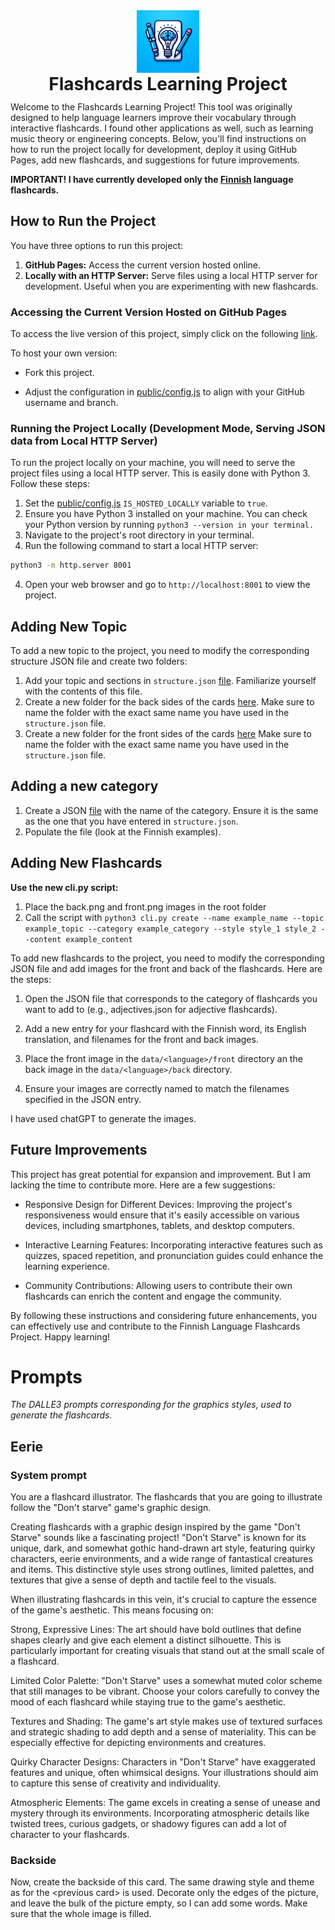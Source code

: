 <h1 align="center" style="line-height: 1; margin: 0; padding: 0;">
  <img src="./public/assets/logo/logo.jpeg" alt="Logo" width="100" height="100"><br>
  Flashcards Learning Project
</h1>

Welcome to the Flashcards Learning Project! This tool was originally designed to help language learners improve their vocabulary through interactive flashcards. I found other applications as well, such as learning music theory or engineering concepts. Below, you'll find instructions on how to run the project locally for development, deploy it using GitHub Pages, add new flashcards, and suggestions for future improvements.

**IMPORTANT! I have currently developed only the [Finnish](https://doruirimescu.github.io/language-flashcards/public/flashcard.html?type=all&topic=finnish) language flashcards.**

## How to Run the Project

You have three options to run this project:
1. **GitHub Pages:** Access the current version hosted online.
2. **Locally with an HTTP Server:** Serve files using a local HTTP server for development. Useful when you are experimenting with new flashcards.


### Accessing the Current Version Hosted on GitHub Pages
To access the live version of this project, simply click on the following [link](https://doruirimescu.github.io/language-flashcards/index.html).

To host your own version:
* Fork this project.

* Adjust the configuration in [public/config.js](public/config.js) to align with your GitHub username and branch.

### Running the Project Locally (Development Mode, Serving JSON data from Local HTTP Server)

To run the project locally on your machine, you will need to serve the project files using a local HTTP server. This is easily done with Python 3. Follow these steps:

1. Set the [public/config.js](public/config.js) `IS_HOSTED_LOCALLY` variable to `true`.
2. Ensure you have Python 3 installed on your machine. You can check your Python version by running `python3 --version in your terminal.`
3. Navigate to the project's root directory in your terminal.
4. Run the following command to start a local HTTP server:

```bash
python3 -m http.server 8001
```
4. Open your web browser and go to `http://localhost:8001` to view the project.


## Adding New Topic
To add a new topic to the project, you need to modify the corresponding structure JSON file and create two folders:
1. Add your topic and sections in `structure.json` [file](./public/data/structure.json). Familiarize yourself with the contents of this file.
2. Create a new folder for the back sides of the cards [here](./public/assets/back/). Make sure to name the folder with the exact same name you have used in the `structure.json` file.
3. Create a new folder for the front sides of the cards [here](./public/assets/front/) Make sure to name the folder with the exact same name you have used in the `structure.json` file.

## Adding a new category
1. Create a JSON [file](./public/data/) with the name of the category. Ensure it is the same as the one that you have entered in `structure.json`.
2. Populate the file (look at the Finnish examples).

## Adding New Flashcards
**Use the new cli.py script:**
1. Place the back.png and front.png images in the root folder
2. Call the script with `python3 cli.py create --name example_name --topic example_topic --category example_category --style style_1 style_2 --content example_content`

To add new flashcards to the project, you need to modify the corresponding JSON file and add images for the front and back of the flashcards. Here are the steps:

1. Open the JSON file that corresponds to the category of flashcards you want to add to (e.g., adjectives.json for adjective flashcards).

2. Add a new entry for your flashcard with the Finnish word, its English translation, and filenames for the front and back images.

3. Place the front image in the `data/<language>/front` directory an the back image in the `data/<language>/back` directory.
4. Ensure your images are correctly named to match the filenames specified in the JSON entry.

I have used chatGPT to generate the images.


## Future Improvements
This project has great potential for expansion and improvement. But I am lacking the time to contribute more. Here are a few suggestions:

* Responsive Design for Different Devices: Improving the project's responsiveness would ensure that it's easily accessible on various devices, including smartphones, tablets, and desktop computers.

* Interactive Learning Features: Incorporating interactive features such as quizzes, spaced repetition, and pronunciation guides could enhance the learning experience.

* Community Contributions: Allowing users to contribute their own flashcards can enrich the content and engage the community.

By following these instructions and considering future enhancements, you can effectively use and contribute to the Finnish Language Flashcards Project. Happy learning!

# Prompts
*The DALLE3 prompts corresponding for the graphics styles, used to generate the flashcards.*

## Eerie

### System prompt
You are a flashcard illustrator. The flashcards that you are going to illustrate follow the "Don't starve" game's graphic design.


Creating flashcards with a graphic design inspired by the game "Don't Starve" sounds like a fascinating project! "Don't Starve" is known for its unique, dark, and somewhat gothic hand-drawn art style, featuring quirky characters, eerie environments, and a wide range of fantastical creatures and items. This distinctive style uses strong outlines, limited palettes, and textures that give a sense of depth and tactile feel to the visuals.

When illustrating flashcards in this vein, it's crucial to capture the essence of the game's aesthetic. This means focusing on:

Strong, Expressive Lines: The art should have bold outlines that define shapes clearly and give each element a distinct silhouette. This is particularly important for creating visuals that stand out at the small scale of a flashcard.

Limited Color Palette: "Don't Starve" uses a somewhat muted color scheme that still manages to be vibrant. Choose your colors carefully to convey the mood of each flashcard while staying true to the game's aesthetic.

Textures and Shading: The game's art style makes use of textured surfaces and strategic shading to add depth and a sense of materiality. This can be especially effective for depicting environments and creatures.

Quirky Character Designs: Characters in "Don't Starve" have exaggerated features and unique, often whimsical designs. Your illustrations should aim to capture this sense of creativity and individuality.

Atmospheric Elements: The game excels in creating a sense of unease and mystery through its environments. Incorporating atmospheric details like twisted trees, curious gadgets, or shadowy figures can add a lot of character to your flashcards.

### Backside
Now, create the backside of this card. The same drawing style and theme as for the \<previous card\> is used. Decorate only the edges of the picture, and leave the bulk of the picture empty, so I can add some words. Make sure that the whole image is filled.
